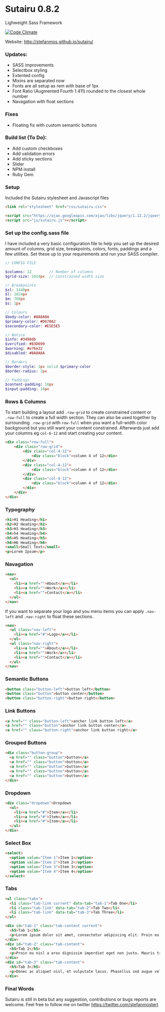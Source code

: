 # Sutairu 0.8.2
Lighweight Sass Framework

[![Code Climate](https://codeclimate.com/github/stefanmos/Sutairu/badges/gpa.svg)](https://codeclimate.com/github/stefanmos/Sutairu)

Website: http://stefanmos.github.io/sutairu/

### Updates:
- SASS improvements
- Selectbox styling
- Extented config
- Mixins are separated now
- Fonts are all setup as rem with base of 1px
- Font Ratio (Augmented Fourth 1.411) rounded to the closest whole number
- Navagation with float sections

### Fixes
- Floating fix with custom semantic buttons

### Build list (To Do):
- Add custom checkboxes
- Add validation errors
- Add sticky sections
- Slider
- NPM install
- Ruby Gem

### Setup

Included the Sutairu stylesheet and Javascript files

```html
<link rel="stylesheet" href="css/sutairu.css">

<script src="https://ajax.googleapis.com/ajax/libs/jquery/1.12.2/jquery.min.js"></script>
<script src="js/sutairu.js"></script>
```

### Set up the config.sass file

I have included a very basic configuration file to help you set up the desired amount of columns, grid size, breakpoints, colors, fonts, paddings and a few utilities. Set these up to your requirements and run your SASS compiler.

```sass
// CONFIG FILE

$columns: 12        // Number of columns
$grid-size: 1024px  // Constrained width size

// Breakpoints
$xl: 1440px
$l: 1024px
$m: 768px
$s: 1px

// Colours
$body-color: #8A8A8A
$primary-color: #D670A2
$secondary-color: #E5E5E5

// Notice
$info: #3498db
$verified: #83D699
$warning: #e76e22
$disabled: #8A8A8A

// Borders
$border-style: 1px solid $primary-color
$border-radius: 2px

// Paddings
$content-padding: 10px
$input-padding: 10px

```

### Rows & Columns

To start building a layout add `.row-grid` to create constrained content or `.row-full` to create a full width section. They can also be used together by surrounding `.row-grid` with `row-full` when you want a full-width color background but you still want your content constrained. Afterwards just add your columns eg `col-6-12` and start creating your content.

```html
<div class="row-full">
    <div class="row-grid">  
        <div class="col-4-12">
            <div class="block">column 4 of 12</div>
        </div>
        <div class="col-4-12">
            <div class="block">column 4 of 12</div>
        </div>
        <div class="col-4-12">
            <div class="block">column 4 of 12</div>
        </div>
    </div>
</div>
```

### Typography

```html
<h1>H1 Heading</h1>
<h2>H2 Heading</h2>
<h3>H3 Heading</h3>
<h4>h4 Heading</h4>
<h5>H5 Heading</h5>
<h6>H6 Heading</h6>
<small>Small Text</small>
<p>Lorem Ipsum</p>
```

### Navagation

```html
<nav>
  <ul>
    <li><a href="">About</a></li>
    <li><a href="">Work</a></li>
    <li><a href="">Contact</a></li>
  </ul>
</nav>
```

If you want to separate your logo and you menu items you can apply `.nav-left` and `.nav-right` to float these sections.

```html
<nav>
  <ul class="nav-left">
    <li><a href="#">Logo</a></li>
  </ul>
  <ul class="nav-right">
    <li><a href="">About</a></li>
    <li><a href="">Work</a></li>
    <li><a href="">Contact</a></li>
  </ul>
</nav>
```

### Semantic Buttons

```html
<button class="button-left">button left</button>
<button class="button">button center</button>
<button class="button-right">button right</button>
```

### Link Buttons

```html
<a href="" class="button-left">anchor link button left</a>
<a href="" class="button">anchor link button center</a>
<a href="" class="button-right">anchor link button right</a>
```

### Grouped Buttons

```html
<div class="button-group">
  <a href="" class="button">button</a>
  <a href="" class="button">button</a>
  <a href="" class="button">button</a>
  <a href="" class="button">button</a>
  <a href="" class="button">button</a>
</div>
```

### Dropdown

```html
<div class="dropdown">Dropdown
  <ul>
    <li><a href="#">Item</a></li>
    <li><a href="#">Item</a></li>
    <li><a href="#">Item</a></li>
  </ul>
</div>
```

### Select Box

```html
<select>
  <option value="Item 1">Item 1</option>
  <option value="Item 2">Item 2</option>
  <option value="Item 3">Item 3</option>
  <option value="Item 4">Item 4</option>
</select>
```

### Tabs

```html
<ul class="tabs">
  <li class="tab-link current" data-tab="tab-1">Tab One</li>
  <li class="tab-link" data-tab="tab-2">Tab Two</li>
  <li class="tab-link" data-tab="tab-3">Tab Three</li>
</ul>

<div id="tab-1" class="tab-content current">
  <h5>Tab 1</h5>
  <p>Lorem ipsum dolor sit amet, consectetur adipiscing elit. Proin eu nisl a eros dignissim imperdiet eget non justo. Mauris tristique imperdiet tortor a auctor. Donec ac aliquet nisl, et vulputate lacus. Phasellus sed augue velit. In vitae maximus ex.</p>
</div>
<div id="tab-2" class="tab-content">
  <h5>Tab 2</h5>
  <p>Proin eu nisl a eros dignissim imperdiet eget non justo. Mauris tristique imperdiet tortor a auctor. Donec ac aliquet nisl, et vulputate lacus. Phasellus sed augue velit. In vitae maximus ex.</p>
</div>
<div id="tab-3" class="tab-content">
  <h5>Tab 3</h5>
  <p>Donec ac aliquet nisl, et vulputate lacus. Phasellus sed augue velit. In vitae maximus ex. Proin eu nisl a eros dignissim imperdiet eget non justo. Mauris tristique imperdiet tortor a auctor.</p>
</div>
```


### Final Words

Sutairu is still in beta but any suggestion, contributions or bugs reports are welcome.
Feel free to follow me on twitter https://twitter.com/stefanmostert
